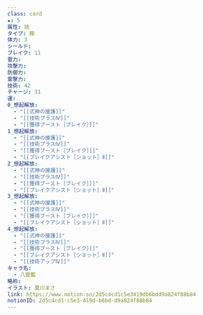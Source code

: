 ```yaml
---
class: card
★: 5
属性: 技
タイプ: 稼
体力: 3
シールド: 
ブレイク: 11
霊力: 
攻撃力: 
防御力: 
霊撃力: 
技術: 42
チャージ: 31
運: 
0_想起解放:
  - "[[式神の援護]]"
  - "[[技術プラスⅣ]]"
  - "[[獲得ブースト［ブレイク］]]"
1_想起解放:
  - "[[式神の援護]]"
  - "[[技術プラスⅣ]]"
  - "[[獲得ブースト［ブレイク］]]"
  - "[[ブレイクアシスト［ショット］Ⅱ]]"
2_想起解放:
  - "[[式神の援護]]"
  - "[[技術プラスⅣ]]"
  - "[[獲得ブースト［ブレイク］]]"
  - "[[ブレイクアシスト［ショット］Ⅱ]]"
3_想起解放:
  - "[[式神の援護]]"
  - "[[技術プラスⅣ]]"
  - "[[獲得ブースト［ブレイク］]]"
  - "[[ブレイクアシスト［ショット］Ⅱ]]"
4_想起解放:
  - "[[式神の援護]]"
  - "[[技術プラスⅣ]]"
  - "[[獲得ブースト［ブレイク］]]"
  - "[[ブレイクアシスト［ショット］Ⅱ]]"
  - "[[技術アップⅣ]]"
キャラ名:
  - 八雲藍
略称: 
イラスト: 夏川まさ
link: https://www.notion.so/2d5c4cd1c5e3419db6bdd9a824f88b84
notionID: 2d5c4cd1-c5e3-419d-b6bd-d9a824f88b84
---
```

